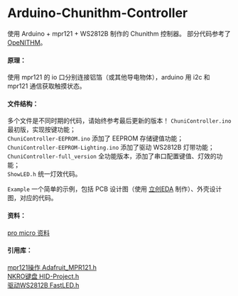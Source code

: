 # Arduino-Chunithm-Controller
使用 Arduino + mpr121 + WS2812B 制作的 Chunithm 控制器。
部分代码参考了 [OpeNITHM](https://github.com/jmontineri/OpeNITHM)。

#### 原理：  
使用 mpr121 的 io 口分别连接铝箔（或其他导电物体），arduino 用 i2c 和 mpr121 通信获取触摸状态。  

#### 文件结构：  
多个文件是不同时期的代码，请始终参考最后更新的版本！
`ChuniController.ino` 最初版，实现按键功能；  
`ChuniController-EEPROM.ino` 添加了 EEPROM 存储键值功能；  
`ChuniController-EEPROM-Lighting.ino` 添加了驱动 WS2812B 灯带功能；  
`ChuniController-full_version` 全功能版本，添加了串口配置键值、灯效的功能；  
`ShowLED.h` 统一灯效代码。  

`Example` 一个简单的示例，包括 PCB 设计图（使用 [立创EDA](https://lceda.cn/) 制作）、外壳设计图，对应的代码。


#### 资料：  
[pro micro 资料](https://learn.sparkfun.com/tutorials/pro-micro--fio-v3-hookup-guide/hardware-overview-pro-micro)    

#### 引用库：  
[mpr121操作 Adafruit_MPR121.h](https://github.com/adafruit/Adafruit_MPR121)  
[NKRO键盘 HID-Project.h](https://github.com/NicoHood/HID)  
[驱动WS2812B FastLED.h](https://github.com/FastLED/FastLED)
